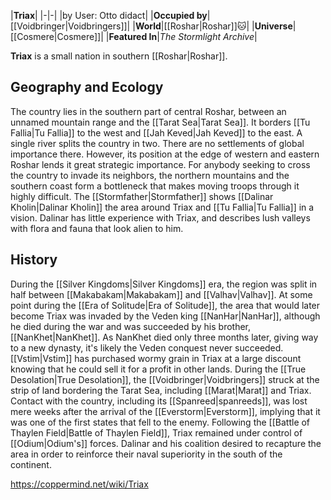 |**Triax**|
|-|-|
|by User: Otto didact|
|**Occupied by**|[[Voidbringer\|Voidbringers]]|
|**World**|[[Roshar\|Roshar]]🐱︎|
|**Universe**|[[Cosmere\|Cosmere]]|
|**Featured In**|*The Stormlight Archive*|

**Triax** is a small nation in southern [[Roshar\|Roshar]].

## Geography and Ecology
The country lies in the southern part of central Roshar, between an unnamed mountain range and the [[Tarat Sea\|Tarat Sea]]. It borders [[Tu Fallia\|Tu Fallia]] to the west and [[Jah Keved\|Jah Keved]] to the east. A single river splits the country in two. There are no settlements of global importance there. However, its position at the edge of western and eastern Roshar lends it great strategic importance. For anybody seeking to cross the country to invade its neighbors, the northern mountains and the southern coast form a bottleneck that makes moving troops through it highly difficult.
The [[Stormfather\|Stormfather]] shows [[Dalinar Kholin\|Dalinar Kholin]] the area around Triax and [[Tu Fallia\|Tu Fallia]] in a vision. Dalinar has little experience with Triax, and describes lush valleys with flora and fauna that look alien to him.

## History
During the [[Silver Kingdoms\|Silver Kingdoms]] era, the region was split in half between [[Makabakam\|Makabakam]] and [[Valhav\|Valhav]]. At some point during the [[Era of Solitude\|Era of Solitude]], the area that would later become Triax was invaded by the Veden king [[NanHar\|NanHar]], although he died during the war and was succeeded by his brother, [[NanKhet\|NanKhet]]. As NanKhet died only three months later, giving way to a new dynasty, it's likely the Veden conquest never succeeded.
[[Vstim\|Vstim]] has purchased wormy grain in Triax at a large discount knowing that he could sell it for a profit in other lands.
During the [[True Desolation\|True Desolation]], the [[Voidbringer\|Voidbringers]] struck at the strip of land bordering the Tarat Sea, including [[Marat\|Marat]] and Triax. Contact with the country, including its [[Spanreed\|spanreeds]], was lost mere weeks after the arrival of the [[Everstorm\|Everstorm]], implying that it was one of the first states that fell to the enemy. Following the [[Battle of Thaylen Field\|Battle of Thaylen Field]], Triax remained under control of [[Odium\|Odium's]] forces. Dalinar and his coalition desired to recapture the area in order to reinforce their naval superiority in the south of the continent.



https://coppermind.net/wiki/Triax